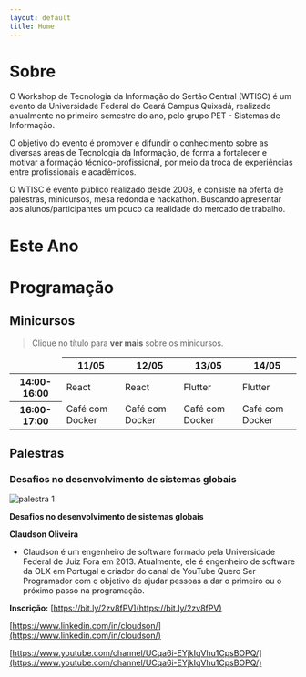 ```yaml
---
layout: default
title: Home
---
```

# Sobre

O Workshop de Tecnologia da Informação do Sertão Central (WTISC) é um evento da Universidade Federal do Ceará Campus Quixadá, realizado anualmente no primeiro semestre do ano, pelo grupo PET - Sistemas de Informação.

O objetivo do evento é promover e difundir o conhecimento sobre as diversas áreas de Tecnologia da Informação, de forma a fortalecer e motivar a formação técnico-profissional, por meio da troca de experiências entre profissionais e acadêmicos.

O WTISC é evento público realizado desde 2008, e consiste na oferta de palestras, minicursos, mesa redonda e hackathon. Buscando apresentar aos alunos/participantes um pouco da realidade do mercado de trabalho.

# Este Ano


# Programação

## Minicursos

> Clique no título para **ver mais** sobre os minicursos.

<table class="table table-bordered">
  <thead>
    <tr>
      <th scope="col" style="border: none;"></th>
      <th scope="col">11/05</th>
      <th scope="col">12/05</th>
      <th scope="col">13/05</th>
      <th scope="col">14/05</th>
    </tr>
  </thead>
  <tbody>
    <tr>
      <th scope="row">14:00-16:00</th>
      <td class="table-react" onclick="location.href = 'react'">React</td>
      <td class="table-react" onclick="location.href = 'react'">React</td>
      <td class="table-flutter" onclick="location.href = 'flutter'">Flutter</td>
      <td class="table-flutter" onclick="location.href = 'flutter'">Flutter</td>
    </tr>
    <tr>
      <th scope="row">16:00-17:00</th>
      <td class="table-cafe"  onclick="location.href = 'cafe-com-docker'">Café com Docker</td>
      <td class="table-cafe"  onclick="location.href = 'cafe-com-docker'">Café com Docker</td>
      <td class="table-cafe"  onclick="location.href = 'cafe-com-docker'">Café com Docker</td>
      <td class="table-cafe"  onclick="location.href = 'cafe-com-docker'">Café com Docker</td>
    </tr>
  
  </tbody>
</table>


## Palestras

### Desafios no desenvolvimento de sistemas globais 

![palestra 1](https://scontent.ffor4-2.fna.fbcdn.net/v/t1.0-9/p960x960/97074588_2892539920811610_4244021278698110976_o.jpg?_nc_cat=111&_nc_sid=2d5d41&_nc_ohc=mNSQuyreA0MAX--VqM7&_nc_ht=scontent.ffor4-2.fna&_nc_tp=6&oh=fb288afe7f71a6f652b8c21135954e5b&oe=5EE05078)

<i class="fad fa-presentation fa-2x"  style="color: #159957"></i> **Desafios no desenvolvimento de sistemas globais**

<i class="fas fa-chalkboard-teacher"  style="color: #159957"></i> **Claudson Oliveira**

  * Claudson é um engenheiro de software formado pela Universidade Federal de Juiz Fora em 2013. Atualmente, ele é engenheiro de software da OLX em Portugal e criador do canal de YouTube Quero Ser Programador com o objetivo de ajudar pessoas a dar o primeiro ou o próximo passo na programação.   

<i class="fas fa-clipboard-check fa-2x" style="color: #159957"></i> **Inscrição:** [https://bit.ly/2zv8fPV](https://bit.ly/2zv8fPV)

<i class="fab fa-linkedin fa-2x" style="color: #159957"></i> [https://www.linkedin.com/in/cloudson/](https://www.linkedin.com/in/cloudson/)

<i class="fab fa-youtube fa-2x" style="color: #159957"></i>  [https://www.youtube.com/channel/UCqa6i-EYjkIqVhu1CpsBOPQ/](https://www.youtube.com/channel/UCqa6i-EYjkIqVhu1CpsBOPQ/)
